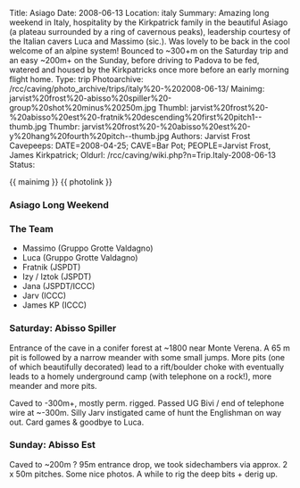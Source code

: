 Title: Asiago
Date: 2008-06-13
Location: italy
Summary: Amazing long weekend in Italy, hospitality by the Kirkpatrick family in the beautiful Asiago (a plateau surrounded by a ring of cavernous peaks), leadership courtesy of the Italian cavers Luca and Massimo (sic.). Was lovely to be back in the cool welcome of an alpine system! Bounced to ~300+m on the Saturday trip and an easy ~200m+ on the Sunday, before driving to Padova to be fed, watered and housed by the Kirkpatricks once more before an early morning flight home.
Type: trip
Photoarchive: /rcc/caving/photo_archive/trips/italy%20-%202008-06-13/
Mainimg: jarvist%20frost%20-abisso%20spiller%20-group%20shot%20minus%20250m.jpg
Thumbl: jarvist%20frost%20-%20abisso%20est%20-fratnik%20descending%20first%20pitch1--thumb.jpg
Thumbr: jarvist%20frost%20-%20abisso%20est%20-y%20hang%20fourth%20pitch--thumb.jpg
Authors: Jarvist Frost
Cavepeeps: DATE=2008-04-25; CAVE=Bar Pot; PEOPLE=Jarvist Frost, James Kirkpatrick;
Oldurl: /rcc/caving/wiki.php?n=Trip.Italy-2008-06-13
Status:

{{ mainimg }}
{{ photolink }}

### Asiago Long Weekend

### The Team

*   Massimo (Gruppo Grotte Valdagno)
*   Luca (Gruppo Grotte Valdagno)
*   Fratnik (JSPDT)
*   Izy / Iztok (JSPDT)
*   Jana (JSPDT/ICCC)
*   Jarv (ICCC)
*   James KP (ICCC)

### Saturday: Abisso Spiller

Entrance of the cave in a conifer forest at ~1800 near Monte Verena. A 65 m pit is followed by a narrow meander with some small jumps. More pits (one of which beautifully decorated) lead to a rift/boulder choke with eventually leads to a homely underground camp (with telephone on a rock!), more meander and more pits.

Caved to -300m+, mostly perm. rigged. Passed UG Bivi / end of telephone wire at ~-300m. Silly Jarv instigated came of hunt the Englishman on way out. Card games & goodbye to Luca.

### Sunday: Abisso Est

Caved to ~200m ? 95m entrance drop, we took sidechambers via approx. 2 x 50m pitches. Some nice photos. A while to rig the deep bits + derig up.
